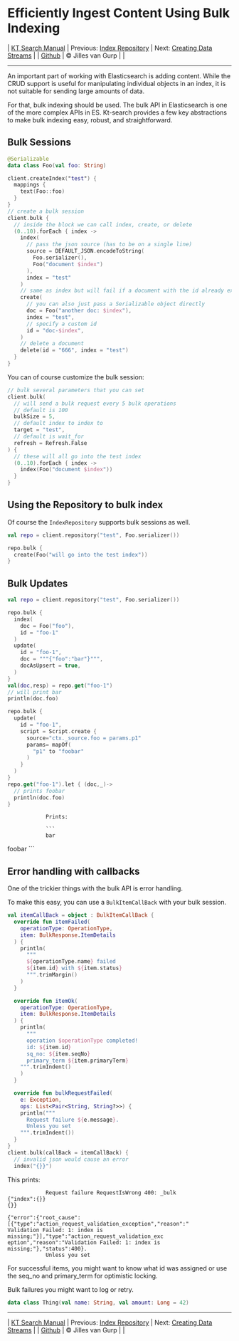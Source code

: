# Efficiently Ingest Content Using Bulk Indexing 

| [KT Search Manual](README.md) | Previous: [Index Repository](IndexRepository.md) | Next: [Creating Data Streams](DataStreams.md) |
| [Github](https://github.com/jillesvangurp/kt-search) | &copy; Jilles van Gurp |  |

---                

An important part of working with Elasticsearch is adding content. While the CRUD support is useful
for manipulating individual objects in an index, it is not suitable for sending large amounts of data.

For that, bulk indexing should be used. The bulk API in Elasticsearch is one of the more complex APIs
in ES. Kt-search provides a few key abstractions to make bulk indexing easy, robust, 
and straightforward.

## Bulk Sessions

```kotlin
@Serializable
data class Foo(val foo: String)

client.createIndex("test") {
  mappings {
    text(Foo::foo)
  }
}
// create a bulk session
client.bulk {
  // inside the block we can call index, create, or delete
  (0..10).forEach { index ->
    index(
      // pass the json source (has to be on a single line)
      source = DEFAULT_JSON.encodeToString(
        Foo.serializer(),
        Foo("document $index")
      ),
      index = "test"
    )
    // same as index but will fail if a document with the id already exists
    create(
      // you can also just pass a Serializable object directly
      doc = Foo("another doc: $index"),
      index = "test",
      // specify a custom id
      id = "doc-$index",
    )
    // delete a document
    delete(id = "666", index = "test")
  }
}
```

You can of course customize the bulk session:

```kotlin
// bulk several parameters that you can set
client.bulk(
  // will send a bulk request every 5 bulk operations
  // default is 100
  bulkSize = 5,
  // default index to index to
  target = "test",
  // default is wait_for
  refresh = Refresh.False
) {
  // these will all go into the test index
  (0..10).forEach { index ->
    index(Foo("document $index"))
  }
}
```

## Using the Repository to bulk index

Of course the `IndexRepository` supports bulk sessions as well.

```kotlin
val repo = client.repository("test", Foo.serializer())

repo.bulk {
  create(Foo("will go into the test index"))
}
```

## Bulk Updates

```kotlin
val repo = client.repository("test", Foo.serializer())

repo.bulk {
  index(
    doc = Foo("foo"),
    id = "foo-1"
  )
  update(
    id = "foo-1",
    doc = """{"foo":"bar"}""",
    docAsUpsert = true,
  )
}
val(doc,resp) = repo.get("foo-1")
// will print bar
println(doc.foo)

repo.bulk {
  update(
    id = "foo-1",
    script = Script.create {
      source="ctx._source.foo = params.p1"
      params= mapOf(
        "p1" to "foobar"
      )
    }
  )
}
repo.get("foo-1").let { (doc,_)->
  // prints foobar
  println(doc.foo)
}
```

                Prints:
                
                ```
                bar
foobar
                ```

## Error handling with callbacks

One of the trickier things with the bulk API is error handling.
 
To make this easy, you can use a `BulkItemCallBack` with your bulk session.

```kotlin
val itemCallBack = object : BulkItemCallBack {
  override fun itemFailed(
    operationType: OperationType,
    item: BulkResponse.ItemDetails
  ) {
    println(
      """
      ${operationType.name} failed
      ${item.id} with ${item.status}
      """.trimMargin()
    )
  }

  override fun itemOk(
    operationType: OperationType,
    item: BulkResponse.ItemDetails
  ) {
    println(
      """
      operation $operationType completed! 
      id: ${item.id}
      sq_no: ${item.seqNo} 
      primary_term ${item.primaryTerm}
    """.trimIndent()
    )
  }

  override fun bulkRequestFailed(
    e: Exception,
    ops: List<Pair<String, String?>>) {
    println("""
      Request failure ${e.message}.
      Unless you set 
    """.trimIndent())
  }
}
client.bulk(callBack = itemCallBack) {
  // invalid json would cause an error
  index("{}}")
```

This prints:

```text
            Request failure RequestIsWrong 400: _bulk
{"index":{}}
{}}

{"error":{"root_cause":[{"type":"action_request_validation_exception","reason":"
Validation Failed: 1: index is missing;"}],"type":"action_request_validation_exc
eption","reason":"Validation Failed: 1: index is missing;"},"status":400}.
            Unless you set 
```

For successful items, you might want to know what id was assigned 
or use the seq_no and primary_term for optimistic locking.

Bulk failures you might want to log or retry.

```kotlin
data class Thing(val name: String, val amount: Long = 42)
```



---

| [KT Search Manual](README.md) | Previous: [Index Repository](IndexRepository.md) | Next: [Creating Data Streams](DataStreams.md) |
| [Github](https://github.com/jillesvangurp/kt-search) | &copy; Jilles van Gurp |  |
